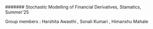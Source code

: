####### Stochastic Modelling of Financial Derivatives, Stamatics, Summer'25 

Group members : Harshita Awasthi , Sonali Kumari , Himanshu Mahale
